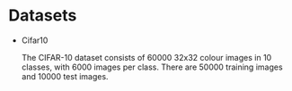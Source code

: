 # Datasets


- Cifar10

  The CIFAR-10 dataset consists of 60000 32x32 colour images in 10 classes, with 6000 images per class. 
  There are 50000 training images and 10000 test images.